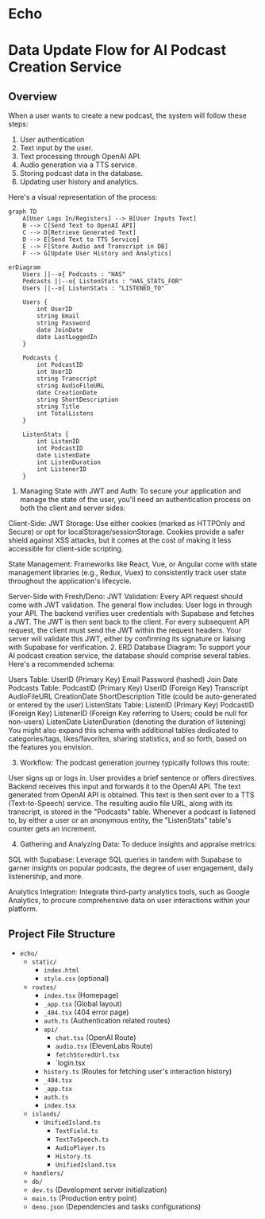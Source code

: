 # Echo

# Data Update Flow for AI Podcast Creation Service

## Overview

When a user wants to create a new podcast, the system will follow these steps:

1. User authentication
2. Text input by the user.
3. Text processing through OpenAI API.
4. Audio generation via a TTS service.
5. Storing podcast data in the database.
6. Updating user history and analytics.

Here's a visual representation of the process:

```mermaid
graph TD
    A[User Logs In/Registers] --> B[User Inputs Text]
    B --> C[Send Text to OpenAI API]
    C --> D[Retrieve Generated Text]
    D --> E[Send Text to TTS Service]
    E --> F[Store Audio and Transcript in DB]
    F --> G[Update User History and Analytics]
```

```mermaid
erDiagram
    Users ||--o{ Podcasts : "HAS"
    Podcasts ||--o{ ListenStats : "HAS_STATS_FOR"
    Users ||--o{ ListenStats : "LISTENED_TO"

    Users {
        int UserID
        string Email
        string Password
        date JoinDate
        date LastLoggedIn
    }

    Podcasts {
        int PodcastID
        int UserID
        string Transcript
        string AudioFileURL
        date CreationDate
        string ShortDescription
        string Title
        int TotalListens
    }

    ListenStats {
        int ListenID
        int PodcastID
        date ListenDate
        int ListenDuration
        int ListenerID
    }
```

1. Managing State with JWT and Auth: To secure your application and manage the
   state of the user, you'll need an authentication process on both the client
   and server sides:

Client-Side: JWT Storage: Use either cookies (marked as HTTPOnly and Secure) or
opt for localStorage/sessionStorage. Cookies provide a safer shield against XSS
attacks, but it comes at the cost of making it less accessible for client-side
scripting.

State Management: Frameworks like React, Vue, or Angular come with state
management libraries (e.g., Redux, Vuex) to consistently track user state
throughout the application's lifecycle.

Server-Side with Fresh/Deno: JWT Validation: Every API request should come with
JWT validation. The general flow includes: User logs in through your API. The
backend verifies user credentials with Supabase and fetches a JWT. The JWT is
then sent back to the client. For every subsequent API request, the client must
send the JWT within the request headers. Your server will validate this JWT,
either by confirming its signature or liaising with Supabase for verification.
2. ERD Database Diagram: To support your AI podcast creation service, the
database should comprise several tables. Here's a recommended schema:

Users Table: UserID (Primary Key) Email Password (hashed) Join Date Podcasts
Table: PodcastID (Primary Key) UserID (Foreign Key) Transcript AudioFileURL
CreationDate ShortDescription Title (could be auto-generated or entered by the
user) ListenStats Table: ListenID (Primary Key) PodcastID (Foreign Key)
ListenerID (Foreign Key referring to Users; could be null for non-users)
ListenDate ListenDuration (denoting the duration of listening) You might also
expand this schema with additional tables dedicated to categories/tags,
likes/favorites, sharing statistics, and so forth, based on the features you
envision.

3. Workflow: The podcast generation journey typically follows this route:

User signs up or logs in. User provides a brief sentence or offers directives.
Backend receives this input and forwards it to the OpenAI API. The text
generated from OpenAI API is obtained. This text is then sent over to a TTS
(Text-to-Speech) service. The resulting audio file URL, along with its
transcript, is stored in the "Podcasts" table. Whenever a podcast is listened
to, by either a user or an anonymous entity, the "ListenStats" table's counter
gets an increment.

4. Gathering and Analyzing Data: To deduce insights and appraise metrics:

SQL with Supabase: Leverage SQL queries in tandem with Supabase to garner
insights on popular podcasts, the degree of user engagement, daily listenership,
and more.

Analytics Integration: Integrate third-party analytics tools, such as Google
Analytics, to procure comprehensive data on user interactions within your
platform.

## Project File Structure

- `echo/`
  - `static/`
    - `index.html`
    - `style.css` (optional)
  - `routes/`
    - `index.tsx` (Homepage)
    - `_app.tsx` (Global layout)
    - `_404.tsx` (404 error page)
    - `auth.ts` (Authentication related routes)
    - `api/`
      - `chat.tsx` (OpenAI Route)
      - `audio.tsx` (ElevenLabs Route)
      - `fetchStoredUrl.tsx`
      - `login.tsx
    - `history.ts` (Routes for fetching user's interaction history)
    - `_404.tsx`
    - `_app.tsx`
    - `auth.ts`
    - `index.tsx`
  - `islands/`
    - `UnifiedIsland.ts`
      - `TextField.ts`
      - `TextToSpeech.ts`
      - `AudioPlayer.ts`
      - `History.ts`
      - `UnifiedIsland.tsx`
  - `handlers/`
  - `db/`
  - `dev.ts` (Development server initialization)
  - `main.ts` (Production entry point)
  - `deno.json` (Dependencies and tasks configurations)
